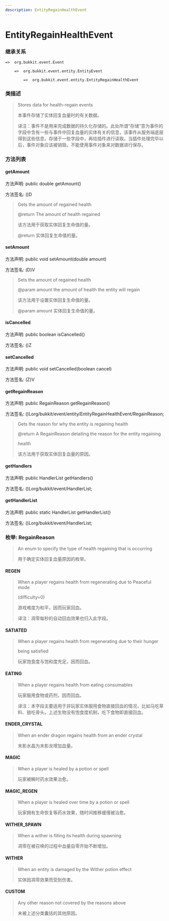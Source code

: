 ```yaml
---
description: EntityRegainHealthEvent
---
```


# EntityRegainHealthEvent

### 继承关系

    =>  org.bukkit.event.Event

        =>  org.bukkit.event.entity.EntityEvent

            =>  org.bukkit.event.entity.EntityRegainHealthEvent

### 类描述

> Stores data for health-regain events
>
> 本事件存储了实体回复血量时的有关数据。
>
> 译注：事件不是用来完成数据的持久化存储的。此处所谓“存储”意为事件的字段中含有一些与事件中回复血量的实体有关的信息，该事件从服务端底层得到这些信息，存储于一些字段中，再给插件进行读取。当插件处理完毕以后，事件对象应该被销毁。不能使用事件对象来对数据进行保存。

### 方法列表

#### getAmount

方法声明: public double getAmount()

方法签名: ()D

> Gets the amount of regained health
>
> @return The amount of health regained
>
> 该方法用于获取实体回复生命值的量。
>
> @return 实体回复生命值的量。

#### setAmount

方法声明: public void setAmount(double amount)

方法签名: (D)V

> Sets the amount of regained health
>
> @param amount the amount of health the entity will regain
>
> 该方法用于设置实体回复生命值的量。
>
> @param amount 实体回复生命值的量。

#### isCancelled

方法声明: public boolean isCancelled()

方法签名: ()Z

#### setCancelled

方法声明: public void setCancelled(boolean cancel)

方法签名: (Z)V

#### getRegainReason

方法声明: public RegainReason getRegainReason()

方法签名: ()Lorg/bukkit/event/entity/EntityRegainHealthEvent/RegainReason;

> Gets the reason for why the entity is regaining health
>
> @return A RegainReason detailing the reason for the entity regaining
>
> health
>
> 该方法用于获取实体回复血量的原因。

#### getHandlers

方法声明: public HandlerList getHandlers()

方法签名: ()Lorg/bukkit/event/HandlerList;

#### getHandlerList

方法声明: public static HandlerList getHandlerList()

方法签名: ()Lorg/bukkit/event/HandlerList;

### 枚举: RegainReason

> An enum to specify the type of health regaining that is occurring
>
> 用于确定实体回复血量原因的枚举。

#### REGEN

> When a player regains health from regenerating due to Peaceful mode
>
> (difficulty=0)
>
> 游戏难度为和平，因而玩家回血。
>
> 译注：凋零每秒的自动回血效果也归入此字段。

#### SATIATED

> When a player regains health from regenerating due to their hunger
>
> being satisfied
>
> 玩家饱食度与饱和度充足，因而回血。

#### EATING

> When a player regains health from eating consumables
>
> 玩家服用食物或药剂，因而回血。
>
> 译注：本字段主要适用于非玩家实体服用食物直接回血的情况，比如马吃草料、狼吃骨头。上述生物没有饱食度机制，吃下食物即直接回血。

#### ENDER_CRYSTAL

> When an ender dragon regains health from an ender crystal
>
> 末影水晶为末影龙增加血量。

#### MAGIC

> When a player is healed by a potion or spell
>
> 玩家被瞬时药水效果治愈。

#### MAGIC_REGEN

> When a player is healed over time by a potion or spell
>
> 玩家拥有生命恢复等药水效果，随时间推移缓慢被治愈。

#### WITHER_SPAWN

> When a wither is filling its health during spawning
>
> 凋零在被召唤的过程中血量自零开始不断增加。

#### WITHER

> When an entity is damaged by the Wither potion effect
>
> 实体因凋零效果而受到伤害。

#### CUSTOM

> Any other reason not covered by the reasons above
>
> 未被上述分类囊括的其他原因。
